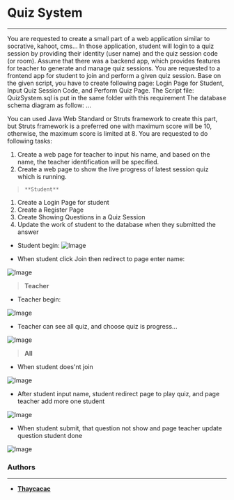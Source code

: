 # Quiz System
---


You are requested to create a small part of a web application similar to socrative, kahoot, cms… In those application, student will login to a quiz session by providing their identity (user name) and the quiz session code (or room).
Assume that there was a backend app, which provides features for teacher to generate and manage quiz sessions. You are requested to a frontend app for student to join and perform a given quiz session.
Base on the given script, you have to create following page: Login Page for Student, Input Quiz Session Code, and Perform Quiz Page.
The Script file: QuizSystem.sql is put in the same folder with this requirement
The database schema diagram as follow:
...

You can used Java Web Standard or Struts framework to create this part, but Struts framework is a preferred one with maximum score will be 10, otherwise, the maximum score is limited at 8.
You are requested to do following tasks:
1.	Create a web page for teacher to input his name, and based on the name, the teacher identification will be specified.
2.	Create a web page to show the live progress of latest session quiz which is running.




>     **Student**
1. Create a Login Page for student
1. Create a Register Page
1. Create Showing Questions in a Quiz Session
1. Update the work of student to the database when they submitted the answer
- Student begin:
![Image](https://github.com/thaycacac/quiz-system-struts/blob/master/Image%20Demo/1.PNG?raw=true)

- When student click Join then redirect to page enter name:

![Image](https://github.com/thaycacac/quiz-system-struts/blob/master/Image%20Demo/2.PNG?raw=true)

> **Teacher**

- Teacher begin:

![Image](https://github.com/thaycacac/quiz-system-struts/blob/master/Image%20Demo/3.PNG?raw=true)

- Teacher can see all quiz, and choose quiz is progress...

![Image](https://github.com/thaycacac/quiz-system-struts/blob/master/Image%20Demo/4.PNG?raw=true)


> **All**

- When student does'nt join

![Image](https://github.com/thaycacac/quiz-system-struts/blob/master/Image%20Demo/5.PNG?raw=true)

- After student input name, student redirect  page to play quiz, and page teacher add more one student

![Image](https://github.com/thaycacac/quiz-system-struts/blob/master/Image%20Demo/6.PNG?raw=true)

- When student submit, that question not show and page teacher update question student done

![Image](https://github.com/thaycacac/quiz-system-struts/blob/master/Image%20Demo/7.PNG?raw=true)


### **Authors**
---
- [**Thaycacac**](https://github.com/thaycacac)